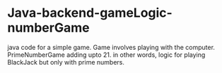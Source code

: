 # Java-backend-gameLogic-numberGame
java code for a simple game. Game involves playing with the computer.
PrimeNumberGame adding upto 21.
in other words, logic for playing BlackJack but only with prime numbers.
